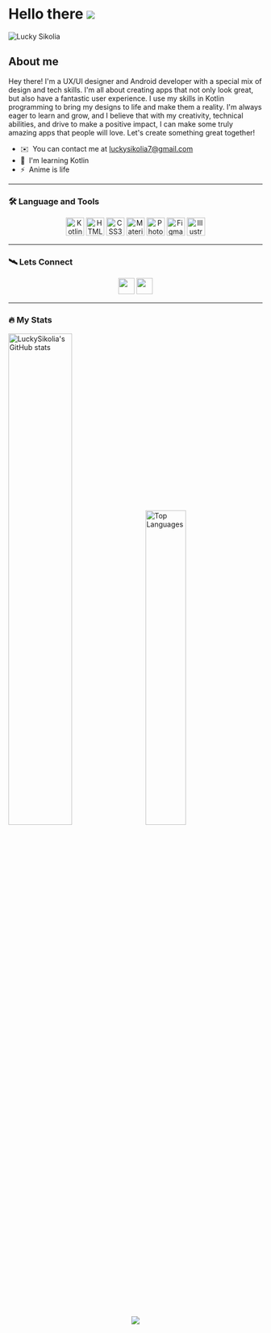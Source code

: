 Hello there ![](https://user-images.githubusercontent.com/18350557/176309783-0785949b-9127-417c-8b55-ab5a4333674e.gif)
=====================================================================================================================================

![Lucky Sikolia](https://user-images.githubusercontent.com/103184937/216783512-79034199-0b04-41ac-b00f-e7da4999efaa.png)

About me
------------------------------------

Hey there! I'm a UX/UI designer and Android developer with a special mix of design and tech skills. I'm all about creating apps that not only look great, but also have a fantastic user experience. I use my skills in Kotlin programming to bring my designs to life and make them a reality. I'm always eager to learn and grow, and I believe that with my creativity, technical abilities, and drive to make a positive impact, I can make some truly amazing apps that people will love. Let's create something great together!

* ✉️  You can contact me at [luckysikolia7@gmail.com](mailto:luckysikolia7@gmail.com)
* 🧠  I'm learning Kotlin
* ⚡  Anime is life

***
### :hammer_and_wrench: Language and Tools


<!-- <p align="left"> -->
<p align="center">
<a href="https://kotlinlang.org/" target="_blank" rel="noreferrer"><img src="https://raw.githubusercontent.com/danielcranney/readme-generator/main/public/icons/skills/kotlin-colored.svg" width="36" height="36" alt="Kotlin" /></a>
<a href="https://developer.mozilla.org/en-US/docs/Glossary/HTML5" target="_blank" rel="noreferrer"><img src="https://raw.githubusercontent.com/danielcranney/readme-generator/main/public/icons/skills/html5-colored.svg" width="36" height="36" alt="HTML5" /></a>
<a href="https://www.w3.org/TR/CSS/#css" target="_blank" rel="noreferrer"><img src="https://raw.githubusercontent.com/danielcranney/readme-generator/main/public/icons/skills/css3-colored.svg" width="36" height="36" alt="CSS3" /></a>
<a href="https://mui.com/" target="_blank" rel="noreferrer"><img src="https://raw.githubusercontent.com/danielcranney/readme-generator/main/public/icons/skills/materialui-colored.svg" width="36" height="36" alt="Material UI" /></a>
<a href="https://www.adobe.com/uk/products/photoshop.html" target="_blank" rel="noreferrer"><img src="https://raw.githubusercontent.com/danielcranney/readme-generator/main/public/icons/skills/photoshop-colored.svg" width="36" height="36" alt="Photoshop" /></a>
<a href="https://www.figma.com/" target="_blank" rel="noreferrer"><img src="https://raw.githubusercontent.com/danielcranney/readme-generator/main/public/icons/skills/figma-colored.svg" width="36" height="36" alt="Figma" /></a>
<a href="adobe.com/uk/products/illustrator.html" target="_blank" rel="noreferrer"><img src="https://raw.githubusercontent.com/danielcranney/readme-generator/main/public/icons/skills/illustrator-colored.svg" width="36" height="36" alt="Illustrator" /></a>
</p>

***
### 🛰️ Lets Connect

<p align="center"> <a href="https://www.github.com/LuckySikolia" target="_blank" rel="noreferrer"><img src="https://raw.githubusercontent.com/danielcranney/readme-generator/main/public/icons/socials/github.svg" width="32" height="32" /></a> <a href="https://www.twitter.com/@Sikolia_L" target="_blank" rel="noreferrer"><img src="https://raw.githubusercontent.com/danielcranney/readme-generator/main/public/icons/socials/twitter.svg" width="32" height="32" /></a></p>

***
### :fire: My Stats

<!-- <b>My GitHub Stats</b> -->

<!-- <a href="http://www.github.com/LuckySikolia" align="left"><img src="https://github-readme-stats.vercel.app/api?username=LuckySikolia&show_icons=true&hide=&count_private=true&title_color=a855f7&text_color=3382ed&icon_color=10b981&bg_color=0f172a&hide_border=false&show_icons=true" alt="LuckySikolia's GitHub stats" /></a>

<a href="https://github.com/LuckySikolia" align="right"><img src="https://github-readme-stats.vercel.app/api/top-langs/?username=LuckySikolia&langs_count=10&title_color=a855f7&text_color=3382ed&icon_color=10b981&bg_color=0f172a&hide_border=false&locale=en&custom_title=Top%20%Languages" alt="Top Languages" /></a> -->

<!-- <a href="http://www.github.com/LuckySikolia"><img src="https://github-readme-streak-stats.herokuapp.com/?user=LuckySikolia&stroke=3382ed&background=0f172a&ring=a855f7&fire=a855f7&currStreakNum=3382ed&currStreakLabel=a855f7&sideNums=3382ed&sideLabels=3382ed&dates=3382ed&hide_border=false" /></a>
 -->

<div class='container'>
<img src="https://github-readme-stats.vercel.app/api?username=LuckySikolia&show_icons=true&hide=&count_private=true&title_color=a855f7&text_color=3382ed&icon_color=10b981&bg_color=0f172a&hide_border=false&show_icons=true" style="height: auto; width: 50%;"alt="LuckySikolia's GitHub stats" />
&nbsp;
&nbsp;
<img src="https://github-readme-stats.vercel.app/api/top-langs/?username=LuckySikolia&langs_count=10&title_color=a855f7&text_color=3382ed&icon_color=10b981&bg_color=0f172a&hide_border=false&locale=en&custom_title=Top%20%Languages" alt="Top Languages" style="height: auto; width: 40%;" /></div>

</div>

<div align="center" dir="auto"  />
 <img style="max-width: 100%;" src="https://github-readme-streak-stats.herokuapp.com/?user=LuckySikolia&stroke=3382ed&background=0f172a&ring=a855f7&fire=a855f7&currStreakNum=3382ed&currStreakLabel=a855f7&sideNums=3382ed&sideLabels=3382ed&dates=3382ed&hide_border=false" />
</div>



